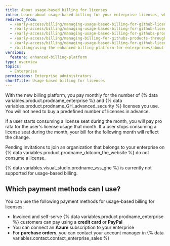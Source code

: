 ```yaml
---
title: About usage-based billing for licenses
intro: Learn about usage-based billing for your enterprise licenses, whether you pay through {% data variables.product.company_short %} or Azure.
redirect_from:
  - /early-access/billing/managing-usage-based-billing-for-github-licenses-through-github
  - /early-access/billing/managing-usage-based-billing-for-github-licenses-through-azure
  - /early-access/billing/managing-usage-based-billing-for-githubs-products-on-azure
  - /early-access/billing/managing-billing-for-githubs-products-through-azure
  - /early-access/billing/managing-usage-based-billing-for-github-licenses
  - /billing/using-the-enhanced-billing-platform-for-enterprises/about-usage-based-billing-for-licenses
versions:
  feature: enhanced-billing-platform
type: overview
topics:
  - Enterprise
permissions: Enterprise administrators
shortTitle: Usage-based billing for licenses
---
```


With the new billing platform, you pay monthly for the number of {% data variables.product.prodname_enterprise %} and {% data variables.product.prodname_GH_advanced_security %} licenses you use. You will not need to buy a predefined number of licenses in advance.

If a user starts consuming a license seat during the month, you will pay pro rata for the user's license usage that month. If a user stops consuming a license seat during the month, your bill for the following month will reflect the change.

Pending invitations to join an organization that belongs to your enterprise on {% data variables.product.prodname_dotcom_the_website %} do not consume a license.

{% data variables.visual_studio.prodname_vss_ghe %} is currently not supported for usage-based billing.

## Which payment methods can I use?

You can use the following payment methods for usage-based billing for licenses:

* Invoiced and self-serve {% data variables.product.prodname_enterprise %} customers can pay using a **credit card** or **PayPal**
* You can connect an **Azure** subscription to your enterprise
* For **purchase orders**, you can contact your account manager in {% data variables.contact.contact_enterprise_sales %}
